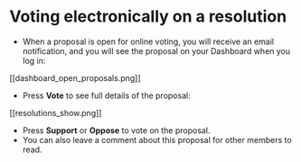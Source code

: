 # Voting electronically on a resolution

* When a proposal is open for online voting, you will receive an email notification, and you will see the proposal on your Dashboard when you log in:

[[dashboard_open_proposals.png]]

* Press **Vote** to see full details of the proposal:

[[resolutions_show.png]]

* Press **Support** or **Oppose** to vote on the proposal.
* You can also leave a comment about this proposal for other members to read. 